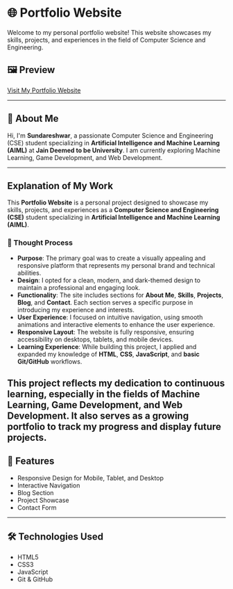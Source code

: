 # 🌐 Portfolio Website

Welcome to my personal portfolio website! This website showcases my skills, projects, and experiences in the field of Computer Science and Engineering.

## 🖼️ Preview

[Visit My Portfolio Website](https://your-website-url.com)

---

## 📌 About Me

Hi, I'm **Sundareshwar**, a passionate Computer Science and Engineering (CSE) student specializing in **Artificial Intelligence and Machine Learning (AIML)** at **Jain Deemed to be University**. I am currently exploring Machine Learning, Game Development, and Web Development.

---
## Explanation of My Work

This **Portfolio Website** is a personal project designed to showcase my skills, projects, and experiences as a **Computer Science and Engineering (CSE)** student specializing in **Artificial Intelligence and Machine Learning (AIML)**.

### 🔎 Thought Process
- **Purpose**: The primary goal was to create a visually appealing and responsive platform that represents my personal brand and technical abilities.  
- **Design**: I opted for a clean, modern, and dark-themed design to maintain a professional and engaging look.  
- **Functionality**: The site includes sections for **About Me**, **Skills**, **Projects**, **Blog**, and **Contact**. Each section serves a specific purpose in introducing my experience and interests.  
- **User Experience**: I focused on intuitive navigation, using smooth animations and interactive elements to enhance the user experience.  
- **Responsive Layout**: The website is fully responsive, ensuring accessibility on desktops, tablets, and mobile devices.  
- **Learning Experience**: While building this project, I applied and expanded my knowledge of **HTML**, **CSS**, **JavaScript**, and **basic Git/GitHub** workflows.

This project reflects my dedication to continuous learning, especially in the fields of **Machine Learning**, **Game Development**, and **Web Development**. It also serves as a growing portfolio to track my progress and display future projects.
---

## 🚀 Features

- Responsive Design for Mobile, Tablet, and Desktop
- Interactive Navigation
- Blog Section
- Project Showcase
- Contact Form

---

## 🛠️ Technologies Used

- HTML5
- CSS3
- JavaScript
- Git & GitHub


